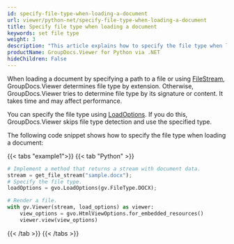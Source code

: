 ```yaml
---
id: specify-file-type-when-loading-a-document
url: viewer/python-net/specify-file-type-when-loading-a-document
title: Specify file type when loading a document
keywords: set file type
weight: 3
description: "This article explains how to specify the file type when loading a document with GroupDocs.Viewer within your Python applications."
productName: GroupDocs.Viewer for Python via .NET
hideChildren: False
---
```


When loading a document by specifying a path to a file or using [FileStream](https://docs.microsoft.com/en-us/dotnet/api/system.io.filestream), GroupDocs.Viewer determines file type by extension. Otherwise, GroupDocs.Viewer tries to determine file type by its signature or content. It takes time and may affect performance. 

You can specify the file type using [LoadOptions](https://reference.groupdocs.com/viewer/python-net/groupdocs.viewer.options/loadoptions). If you do this, GroupDocs.Viewer skips file type detection and use the specified type.

The following code snippet shows how to specify the file type when loading a document:

{{< tabs "example1">}}
{{< tab "Python" >}}
```python
# Implement a method that returns a stream with document data.
stream = get_file_stream("sample.docx");
# Specify the file type.
loadOptions = gvo.LoadOptions(gv.FileType.DOCX);

# Render a file.
with gv.Viewer(stream, load_options) as viewer:
    view_options = gvo.HtmlViewOptions.for_embedded_resources()
    viewer.view(view_options)
```
{{< /tab >}}
{{< /tabs >}}
